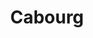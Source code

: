 ---
guid: "603eadcd7d65"
title: "Cabourg"
latlng: "49.293336, -0.115460"
youtubeId: "s4dsaLR8Tpc" 
---
